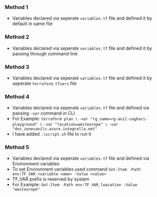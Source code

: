 ### Method 1

- Variables declared via seperate `variables.tf` file and defined it by default in same file

### Method 2

- Variables declared via seperate `variables.tf` file and defined it by passing through command line

### Method 3

- Variables declared via seperate `variables.tf` file and defined it by seperate `terraform.tfvars` file

### Method 4

- Variables declared via seperate `variables.tf` file and defined via passing `-var` command in CLI
- For Example: `terraform plan \`
                `-var "rg_name=rg-anil-vaghari-playground" \`
                `-var "location=westeurope" \`
                `-var "dns_zone=anilv.azure.integrella.net"`
- I have added `.\script.sh` file to run it

### Method 5

- Variables declared via seperate `variables.tf` file and defined via Environment variables
- To set Environment variables used command `Set-Item -Path env:TF_VAR_<variable name> -Value <value>`
- TF_VAR prefix is reserved by system
- For Example: `Set-Item -Path env:TF_VAR_loacation -Value "westeurope"`